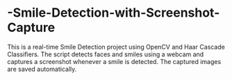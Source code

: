 # -Smile-Detection-with-Screenshot-Capture
This is a real-time Smile Detection project using OpenCV and Haar Cascade Classifiers. The script detects faces and smiles using a webcam and captures a screenshot whenever a smile is detected. The captured images are saved automatically.
